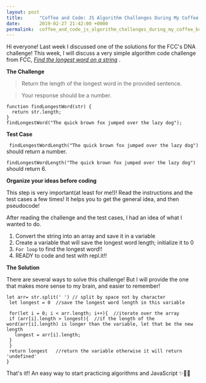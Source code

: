 ```yaml
---
layout: post
title:      "Coffee and Code: JS Algorithm Challenges During My Coffee Break ☕💻"
date:       2019-02-27 21:42:00 +0000
permalink:  coffee_and_code_js_algorithm_challenges_during_my_coffee_break
---
```





Hi everyone! Last week I discussed one of the solutions for the FCC's DNA challenge! This week, I will discuss a very simple algorithm code challenge from FCC, *[Find the longest word on a string](https://learn.freecodecamp.org/javascript-algorithms-and-data-structures/basic-algorithm-scripting/find-the-longest-word-in-a-string/)* . 

**The Challenge**

> Return the length of the longest word in the provided sentence.

>Your response should be a number.

```
function findLongestWord(str) {
  return str.length;
}
findLongestWord("The quick brown fox jumped over the lazy dog");
```

 **Test Case**
 
` findLongestWordLength("The quick brown fox jumped over the lazy dog")` should return a number.

`findLongestWordLength("The quick brown fox jumped over the lazy dog")` should return 6.

**Organize your ideas before coding**

This step is very important(at least for me!)! Read the instructions and the test cases  a few times! It helps you to get the general idea, and then pseudocode!

After reading the challenge and the test cases, I had an idea of what I wanted to do.
  
1. Convert the string into an array and save it in a variable
2. Create a variable that will save the longest word length; initialize it to 0
3. `For loop` to find the longest word!!
4. READY to code and test with repl.it!!

**The Solution**

There are several ways to solve this challenge! But I will provide the one that makes more sense to my brain, and easier to remember!

```
let arr= str.split(' ') // split by space not by character 
 let longest = 0  //save the longest word length in this variable

 for(let i = 0; i < arr.length; i++){  //iterate over the array
 if (arr[i].length > longest){  //if the length of the word(arr[i].length) is longer than the variable, let that be the new length
   longest = arr[i].length;
 }
 }
 return longest   //return the variable otherwise it will return 'undefined'
}
```


That's it!! An easy way to start practicing algorithms and JavaScript ✨🎉😊


